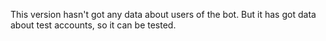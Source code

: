 This version hasn't got any data about users of the bot. But it has got data about test accounts, so it can be tested.
